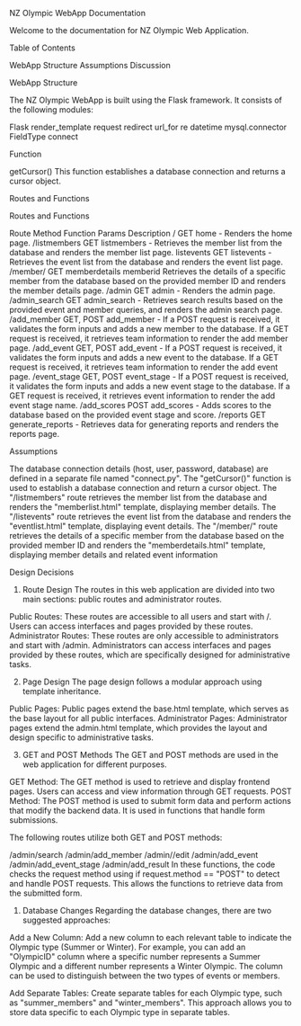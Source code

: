 NZ Olympic WebApp Documentation

Welcome to the documentation for NZ Olympic Web Application.

Table of Contents

WebApp Structure
Assumptions
Discussion

WebApp Structure

The NZ Olympic WebApp is built using the Flask framework. It consists of the following modules:

Flask
render_template
request
redirect
url_for
re
datetime
mysql.connector
FieldType
connect

Function

getCursor()
This function establishes a database connection and returns a cursor object.

Routes and Functions

Routes and Functions

Route	Method	Function	Params	Description
/	GET	home	-	Renders the home page.
/listmembers	GET	listmembers	-	Retrieves the member list from the database and renders the member list page.
listevents	GET	listevents	-	Retrieves the event list from the database and renders the event list page.
/member/<memberid>	GET	memberdetails	memberid	Retrieves the details of a specific member from the database based on the provided member ID and renders the member details page.
/admin	GET	admin	-	Renders the admin page.
/admin_search	GET	admin_search	-	Retrieves search results based on the provided event and member queries, and renders the admin search page.
/add_member	GET, POST	add_member	-	If a POST request is received, it validates the form inputs and adds a new member to the database. If a GET request is received, it retrieves team information to render the add member page.
/add_event	GET, POST	add_event	-	If a POST request is received, it validates the form inputs and adds a new event to the database. If a GET request is received, it retrieves team information to render the add event page.
/event_stage	GET, POST	event_stage	-	If a POST request is received, it validates the form inputs and adds a new event stage to the database. If a GET request is received, it retrieves event information to render the add event stage name.
/add_scores	POST	add_scores	-	Adds scores to the database based on the provided event stage and score.
/reports	GET	generate_reports	-	Retrieves data for generating reports and renders the reports page.

Assumptions

The database connection details (host, user, password, database) are defined in a separate file named "connect.py".
The "getCursor()" function is used to establish a database connection and return a cursor object.
The "/listmembers" route retrieves the member list from the database and renders the "memberlist.html" template, displaying member details.
The "/listevents" route retrieves the event list from the database and renders the "eventlist.html" template, displaying event details.
The "/member/<memberid>" route retrieves the details of a specific member from the database based on the provided member ID and renders the "memberdetails.html" template, displaying member details and related event information

Design Decisions

1. Route Design
The routes in this web application are divided into two main sections: public routes and administrator routes.

Public Routes: These routes are accessible to all users and start with /. Users can access interfaces and pages provided by these routes.
Administrator Routes: These routes are only accessible to administrators and start with /admin. Administrators can access interfaces and pages provided by these routes, which are specifically designed for administrative tasks.

2. Page Design
The page design follows a modular approach using template inheritance.

Public Pages: Public pages extend the base.html template, which serves as the base layout for all public interfaces.
Administrator Pages: Administrator pages extend the admin.html template, which provides the layout and design specific to administrative tasks.

3. GET and POST Methods
The GET and POST methods are used in the web application for different purposes.

GET Method: The GET method is used to retrieve and display frontend pages. Users can access and view information through GET requests.
POST Method: The POST method is used to submit form data and perform actions that modify the backend data. It is used in functions that handle form submissions.

The following routes utilize both GET and POST methods:

/admin/search
/admin/add_member
/admin/<memberID>/edit
/admin/add_event
/admin/add_event_stage
/admin/add_result
In these functions, the code checks the request method using if request.method == "POST" to detect and handle POST requests. This allows the functions to retrieve data from the submitted form.

1. Database Changes
Regarding the database changes, there are two suggested approaches:

Add a New Column: Add a new column to each relevant table to indicate the Olympic type (Summer or Winter). For example, you can add an "OlympicID" column where a specific number represents a Summer Olympic and a different number represents a Winter Olympic. The column can be used to distinguish between the two types of events or members.

Add Separate Tables: Create separate tables for each Olympic type, such as "summer_members" and "winter_members". This approach allows you to store data specific to each Olympic type in separate tables.


